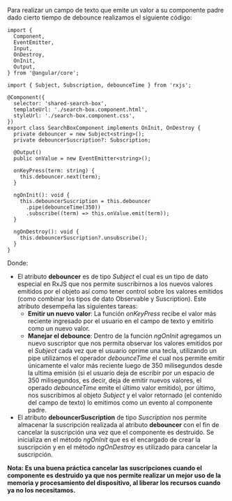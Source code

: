 Para realizar un campo de texto que emite un valor a su componente padre dado cierto tiempo de debounce realizamos el siguiente código:

```
import {
  Component,
  EventEmitter,
  Input,
  OnDestroy,
  OnInit,
  Output,
} from '@angular/core';

import { Subject, Subscription, debounceTime } from 'rxjs';

@Component({
  selector: 'shared-search-box',
  templateUrl: './search-box.component.html',
  styleUrl: './search-box.component.css',
})
export class SearchBoxComponent implements OnInit, OnDestroy {
  private debouncer = new Subject<string>();
  private debouncerSuscription?: Subscription;

  @Output()
  public onValue = new EventEmitter<string>();

  onKeyPress(term: string) {
    this.debouncer.next(term);
  }

  ngOnInit(): void {
    this.debouncerSuscription = this.debouncer
      .pipe(debounceTime(350))
      .subscribe((term) => this.onValue.emit(term));
  }

  ngOnDestroy(): void {
    this.debouncerSuscription?.unsubscribe();
  }
}
```

Donde:

- El atributo **debouncer** es de tipo *Subject* el cual es un tipo de dato especial en RxJS que nos permite suscribirnos a los nuevos valores emitidos por el objeto así como tener control sobre los valores emitidos (como combinar los tipos de dato Observable y Suscription). Este atributo desempeña las siguientes tareas:
	- **Emitir un nuevo valor**: La función *onKeyPress* recibe el valor más reciente ingresado por el usuario en el campo de texto y emitirlo como un nuevo valor.
	- **Manejar el debounce**: Dentro de la función *ngOnInit* agregamos un nuevo suscriptor que nos permita observar los valores emitidos por el *Subject* cada vez que el usuario oprime una tecla, utilizando un pipe utilizamos el operador *debounceTime* el cual nos permite emitir únicamente el valor más reciente luego de 350 milisegundos desde la ultima emisión (si el usuario deja de escribir por un espacio de 350 milisegundos, es decir, deja de emitir nuevos valores, el operado *debounceTime* emite el último valor emitido), por último, nos suscribimos al objeto *Subject* y el valor retornado (el contenido del campo de texto) lo emitimos como un evento al componente padre.
- El atributo **debouncerSuscription** de tipo *Suscription* nos permite almacenar la suscripción realizada al atributo **debouncer** con el fin de cancelar la suscripción una vez que el componente es destruido. Se inicializa en el método *ngOnInit* que es el encargado de crear la suscripción y en el método *ngOnDestroy* es utilizado para cancelar la suscripción.

**Nota: Es una buena práctica cancelar las suscripciones cuando el componente es destruido ya que nos permite realizar un mejor uso de la memoria y procesamiento del dispositivo, al liberar los recursos cuando ya no los necesitamos.**